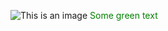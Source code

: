 ![This is an image](https://myoctocat.com/assets/images/base-octocat.svg)
<span style="color: green"> Some green text </span>
